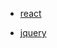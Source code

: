 <!--
 * @Description: In User Settings Edit
 * @Author: your name
 * @Date: 2019-09-18 18:04:30
 * @LastEditTime: 2019-09-18 18:04:30
 * @LastEditors: your name
 -->

- [react](#api/react)

- [jquery](#api/jquery)


